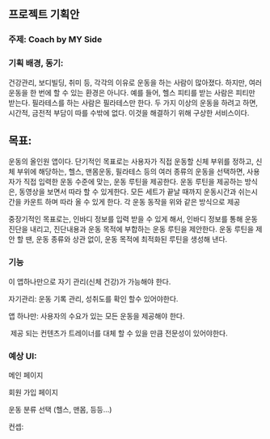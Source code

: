 ## 프로젝트 기획안

### 주제: Coach by MY Side

### 기획 배경, 동기:
건강관리, 보디빌딩, 취미 등, 각각의 이유로 운동을 하는 사람이 많아졌다. 하지만, 여러 운동을 한 번에 할 수 있는 환경은 아니다. 예를 들어, 헬스 피티를 받는 사람은 피티만 받는다. 필라테스를 하는 사람은 필라테스만 한다. 두 가지 이상의 운동을 하려고 하면, 시간적, 금전적 부담이 따를 수밖에 없다. 이것을 해결하기 위해 구상한 서비스이다.

## 목표:
운동의 올인원 앱이다.
단기적인 목표로는 사용자가 직접 운동할 신체 부위를 정하고, 신체 부위에 해당하는, 헬스, 맨몸운동, 필라테스 등의 여러 종류의 운동을 선택하면, 사용자가 직접 입력한 운동 수준에 맞는, 운동 루틴을 제공한다.
운동 루틴을 제공하는 방식은, 동영상을 보면서 따라 할 수 있게한다. 모든 세트가 끝날 때까지 운동시간과 쉬는시간을 카운트 하며 따라 올 수 있게 한다.
각 운동 동작을 위와 같은 방식으로 제공

중장기적인 목표로는, 인바디 정보를 입력 받을 수 있게 해서, 인바디 정보를 통해 운동 진단을 내리고, 진단내용과 운동 목적에 부합하는 운동 루틴을 제안한다. 운동 루틴을 제안 할 땐, 운동 종류와 상관 없이, 운동 목적에 최적화된 루틴을 생성해 낸다.

### 기능

이 앱하나만으로  자기 관리(신체 건강)가 가능해야 한다. 

자기관리: 운동 기록 관리, 성취도를 확인 할수 있어야한다. 

앱 하나만: 사용자의 수요가 있는 모든 운동을 제공해야 한다. 

​			제공 되는 컨텐츠가  트레이너를 대체 할 수 있을 만큼  전문성이 있어야한다. 



### 예상 UI:

메인 페이지

회원 가입 페이지


운동 분류 선택 (헬스, 맨몸, 등등...)


컨셉: 